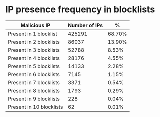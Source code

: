 # IP presence frequency in blocklists
| Malicious IP | Number of IPs | % |
|----|----|----|
| Present in 1 blocklist | 425291 | 68.70% |
| Present in 2 blocklists | 86037 | 13.90% |
| Present in 3 blocklists | 52788 | 8.53% |
| Present in 4 blocklists | 28176 | 4.55% |
| Present in 5 blocklists | 14133 | 2.28% |
| Present in 6 blocklists | 7145 | 1.15% |
| Present in 7 blocklists | 3371 | 0.54% |
| Present in 8 blocklists | 1793 | 0.29% |
| Present in 9 blocklists | 228 | 0.04% |
| Present in 10 blocklists | 62 | 0.01% |
